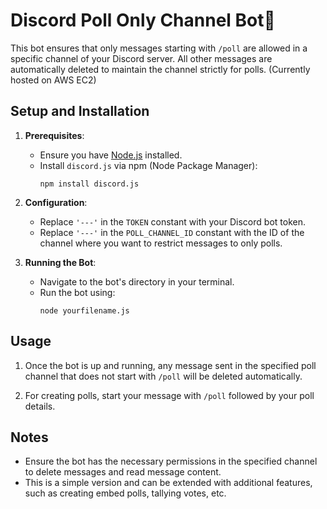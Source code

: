 # Discord Poll Only Channel Bot🤖

This bot ensures that only messages starting with `/poll` are allowed in a specific channel of your Discord server. All other messages are automatically deleted to maintain the channel strictly for polls. (Currently hosted on AWS EC2)

## Setup and Installation

1. **Prerequisites**:
   - Ensure you have [Node.js](https://nodejs.org/) installed.
   - Install `discord.js` via npm (Node Package Manager):
     ```
     npm install discord.js
     ```

2. **Configuration**:
   - Replace `'---'` in the `TOKEN` constant with your Discord bot token.
   - Replace `'---'` in the `POLL_CHANNEL_ID` constant with the ID of the channel where you want to restrict messages to only polls.

3. **Running the Bot**:
   - Navigate to the bot's directory in your terminal.
   - Run the bot using:
     ```
     node yourfilename.js
     ```

## Usage

1. Once the bot is up and running, any message sent in the specified poll channel that does not start with `/poll` will be deleted automatically.
   
2. For creating polls, start your message with `/poll` followed by your poll details.

## Notes

- Ensure the bot has the necessary permissions in the specified channel to delete messages and read message content.
- This is a simple version and can be extended with additional features, such as creating embed polls, tallying votes, etc.

